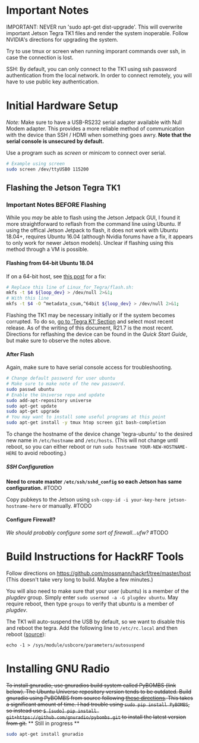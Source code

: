 # Important Notes
IMPORTANT: NEVER run 'sudo apt-get dist-upgrade'. This will overwrite important Jetson Tegra TK1 files and render the system inoperable. Follow NVIDIA's directions for upgrading the system.

Try to use tmux or screen when running imporant commands over ssh, in case the connection is lost.

SSH: By default, you can only connect to the TK1 using ssh password authentication from the local network. In order to connect remotely, you will have to use public key authentication.

# Initial Hardware Setup
*Note:* Make sure to have a USB-RS232 serial adapter available with Null Modem adapter. This provides a more reliable method of communication with the device than SSH / HDMI when something goes awry. **Note that the serial console is unsecured by default.**

Use a program such as *screen* or *minicom* to connect over serial.
```sh
# Example using screen
sudo screen /dev/ttyUSB0 115200
```

## Flashing the Jetson Tegra TK1
### Important Notes BEFORE Flashing
While you *may* be able to flash using the Jetson Jetpack GUI, I found it more straightforward to reflash from the command line using Ubuntu. If using the offical Jetson Jetpack to flash, it does not work with Ubuntu 18.04+, requires Ubuntu 16.04 (although Nvidia forums have a fix, it appears to only work for newer Jetson models). Unclear if flashing using this method through a VM is possible.
#### Flashing from 64-bit Ubuntu 18.04
If on a 64-bit host, see [this post](https://devtalk.nvidia.com/default/topic/1037298/jetson-tk1/flash-tk1-from-ubuntu-18-04-/) for a fix:
```sh
# Replace this line of Linux_for_Tegra/flash.sh:
mkfs -t $4 ${loop_dev} > /dev/null 2>&1;
# With this line
mkfs -t $4 -O ^metadata_csum,^64bit ${loop_dev} > /dev/null 2>&1;
```

Flashing the TK1 may be necessary initially or if the system becomes corrupted. To do so, [go to 'Tegra K1' Section](https://developer.nvidia.com/embedded/linux-tegra-archive) and select most recent release. As of the writing of this document, R21.7 is the most recent. Directions for reflashing the device can be found in the *Quick Start Guide*, but make sure to observe the notes above.

#### After Flash
Again, make sure to have serial console access for troubleshooting.
```sh
# Change default password for user ubuntu
# Make sure to make note of the new password.
sudo passwd ubuntu
# Enable the Universe repo and update 
sudo add-apt-repository universe
sudo apt-get update
sudo apt-get upgrade
# You may want to install some useful programs at this point
sudo apt-get install -y tmux htop screen git bash-completion
```
To change the hostname of the device change 'tegra-ubuntu' to the desired new name in `/etc/hostname` and `/etc/hosts`. (This will not change until reboot, so you can either reboot or run `sudo hostname YOUR-NEW-HOSTNAME-HERE` to avoid rebooting.)

##### SSH Configuration
**Need to create master `/etc/ssh/sshd_config` so each Jetson has same configuration.** #TODO

Copy pubkeys to the Jetson using `ssh-copy-id -i your-key-here jetson-hostname-here` or manually. #TODO

#### Configure Firewall?
*We should probably configure some sort of firewall...ufw?* #TODO

# Build Instructions for HackRF Tools
Follow directions on https://github.com/mossmann/hackrf/tree/master/host
(This doesn't take very long to build. Maybe a few minutes.)

You will also need to make sure that your user (ubuntu) is a member of the *plugdev* group. Simply enter `sudo usermod -a -G plugdev ubuntu`. May require reboot, then type `groups` to verify that ubuntu is a member of *plugdev*. 

The TK1 will auto-suspend the USB by default, so we want to disable this and reboot the tegra. Add the following line to `/etc/rc.local` and then reboot ([source](https://elinux.org/Jetson/Performance#Maximizing_CPU_performance)):
```
echo -1 > /sys/module/usbcore/parameters/autosuspend
```

# Installing GNU Radio
~~To install gnuradio, use gnuradios build system called PyBOMBS (link below). The Ubuntu Universe repository version tends to be outdated. Build gnuradio using PyBOMBS from source following [these directions](https://github.com/gnuradio/pybombs/). This takes a significant amount of time. I had trouble using `sudo pip install PyBOMBS`, so instead use `$ [sudo] pip install git+https://github.com/gnuradio/pybombs.git` to install the latest version from git.~~
** Still in progress **
```sh
sudo apt-get install gnuradio
```
